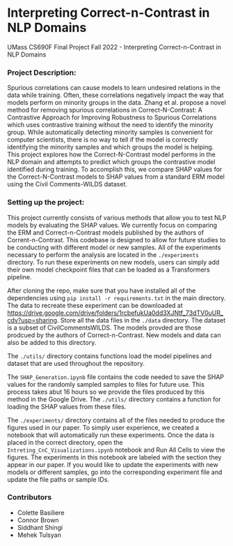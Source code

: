 # Interpreting Correct-n-Contrast in NLP Domains
UMass CS690F Final Project Fall 2022 - Interpreting Correct-n-Contrast in NLP Domains

### Project Description:
Spurious correlations can cause models to learn undesired relations in the data while training.  Often, these correlations negatively impact the way that models perform on minority groups in the data. Zhang et al. propose a novel method for removing spurious correlations in Correct-N-Contrast: A Contrastive Approach for Improving Robustness to Spurious Correlations which uses contrastive training without the need to identify the minority group. While automatically detecting minority samples is convenient for computer scientists, there is no way to tell if the model is correctly identifying the minority samples and which groups the model is helping. This project explores how the Correct-N-Contrast model performs in the NLP domain and attempts to predict which groups the contrastive model identified during training. To accomplish this, we compare SHAP values for the Correct-N-Contrast models to SHAP values from a standard ERM model using the Civil Comments-WILDS dataset. 

### Setting up the project:
This project currently consists of various methods that allow you to test NLP models by evaluating the SHAP values. 
We currently focus on comparing the ERM and Correct-n-Contrast models published by the authors of Corrent-n-Contrast. This codebase is designed
to allow for future studies to be conducting with different model or new samples. 
All of the experiments necessary to perform the analysis are located in the `./experiments` directory. 
To run these experiments on new models, users can simply add their own model checkpoint files that can be loaded as a Transformers pipeline.


After cloning the repo, make sure that you have installed all of the dependencies using `pip install -r requirements.txt` in the main directory.
The data to recreate these experiment can be downloaded at https://drive.google.com/drive/folders/1rcbefukUa0dd3XJNtf_73dTV0uUR_cdv?usp=sharing.
Store all the data files in the `./data` directory. The dataset is a subset of CivilCommentsWILDS. The models provded are those prodcued by the authors of
Correct-n-Contrast. New models and data can also be added to this directory.

The `./utils/` directory contains functions load the model pipelines and dataset that are used throughout the repository. 

The `SHAP_Generation.ipynb` file contains the code needed to save the SHAP values for the randomly
sampled samples to files for future use.  This process takes abut 16 hours so we provide the files produced
by this method in the Google Drive. The `./utils/` directory contains a function for loading the SHAP values from these files.

The `./experiments/` directory contains all of the files needed to produce the figures used in our paper. 
To simply user experience, we created a notebook that will automatically run these experiments. 
Once the data is placed in the correct directory, open the `Intreting_CnC_Visualizations.ipynb` notebook and Run All Cells to view the figures. 
The experiments in this notebook are labeled with the section they appear in our paper.
If you would like to update the experiments with new models or different samples, go into the corresponding experiment file 
and update the file paths or sample IDs.  


### Contributors
* Colette Basiliere
* Connor Brown
* Siddhant Shingi
* Mehek Tulsyan


